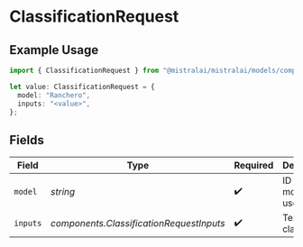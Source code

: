 # ClassificationRequest

## Example Usage

```typescript
import { ClassificationRequest } from "@mistralai/mistralai/models/components";

let value: ClassificationRequest = {
  model: "Ranchero",
  inputs: "<value>",
};
```

## Fields

| Field                                    | Type                                     | Required                                 | Description                              |
| ---------------------------------------- | ---------------------------------------- | ---------------------------------------- | ---------------------------------------- |
| `model`                                  | *string*                                 | :heavy_check_mark:                       | ID of the model to use.                  |
| `inputs`                                 | *components.ClassificationRequestInputs* | :heavy_check_mark:                       | Text to classify.                        |
